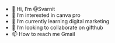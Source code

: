 - 👋 Hi, I’m @Svarnit
- 👀 I’m interested in canva pro
- 🌱 I’m currently learning digital marketing
- 💞️ I’m looking to collaborate on gifthub
- 📫 How to reach me Gmail

<!---
Svarnit/Svarnit is a ✨ special ✨ repository because its `README.md` (this file) appears on your GitHub profile.
You can click the Preview link to take a look at your changes.
--->
